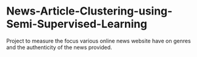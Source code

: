 # News-Article-Clustering-using-Semi-Supervised-Learning
Project to measure the focus various online news website have on genres and the authenticity of the news provided.
